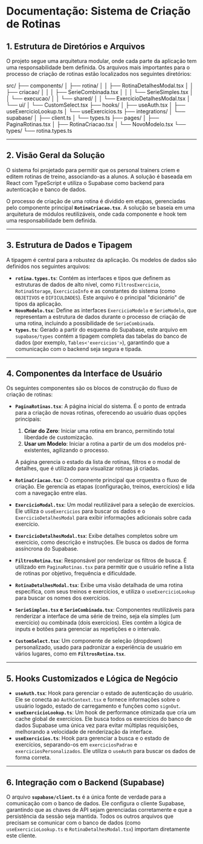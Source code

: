 # Documentação: Sistema de Criação de Rotinas

## 1. Estrutura de Diretórios e Arquivos

O projeto segue uma arquitetura modular, onde cada parte da aplicação tem uma responsabilidade bem definida. Os arquivos mais importantes para o processo de criação de rotinas estão localizados nos seguintes diretórios:

src/
├── components/
│   ├── rotina/
│   │   ├── RotinaDetalhesModal.tsx
│   │   ├── criacao/
│   │   │   ├── SerieCombinada.tsx
│   │   │   └── SerieSimples.tsx
│   │   └── execucao/
│   │       └── shared/
│   │           └── ExercicioDetalhesModal.tsx
│   └── ui/
│       └── CustomSelect.tsx
├── hooks/
│   ├── useAuth.tsx
│   ├── useExercicioLookup.ts
│   └── useExercicios.ts
├── integrations/
│   └── supabase/
│       ├── client.ts
│       └── types.ts
├── pages/
│   ├── PaginaRotinas.tsx
│   ├── RotinaCriacao.tsx
│   └── NovoModelo.tsx
└── types/
└── rotina.types.ts

---

## 2. Visão Geral da Solução

O sistema foi projetado para permitir que os personal trainers criem e editem rotinas de treino, associando-as a alunos. A solução é baseada em React com TypeScript e utiliza o Supabase como backend para autenticação e banco de dados.

O processo de criação de uma rotina é dividido em etapas, gerenciadas pelo componente principal **`RotinaCriacao.tsx`**. A solução se baseia em uma arquitetura de módulos reutilizáveis, onde cada componente e hook tem uma responsabilidade bem definida.

---

## 3. Estrutura de Dados e Tipagem

A tipagem é central para a robustez da aplicação. Os modelos de dados são definidos nos seguintes arquivos:

* **`rotina.types.ts`**: Contém as interfaces e tipos que definem as estruturas de dados de alto nível, como `FiltrosExercicio`, `RotinaStorage`, `ExercicioInfo` e as constantes do sistema (como `OBJETIVOS` e `DIFICULDADES`). Este arquivo é o principal "dicionário" de tipos da aplicação.
* **`NovoModelo.tsx`**: Define as interfaces `ExercicioModelo` e `SerieModelo`, que representam a estrutura de dados durante o processo de criação de uma rotina, incluindo a possibilidade de `SerieCombinada`.
* **`types.ts`**: Gerado a partir do esquema do Supabase, este arquivo em `supabase/types` contém a tipagem completa das tabelas do banco de dados (por exemplo, `Tables<'exercicios'>`), garantindo que a comunicação com o backend seja segura e tipada.

---

## 4. Componentes da Interface de Usuário

Os seguintes componentes são os blocos de construção do fluxo de criação de rotinas:

* **`PaginaRotinas.tsx`**: A página inicial do sistema. É o ponto de entrada para a criação de novas rotinas, oferecendo ao usuário duas opções principais:
    1.  **Criar do Zero**: Iniciar uma rotina em branco, permitindo total liberdade de customização.
    2.  **Usar um Modelo**: Iniciar a rotina a partir de um dos modelos pré-existentes, agilizando o processo.

    A página gerencia o estado da lista de rotinas, filtros e o modal de detalhes, que é utilizado para visualizar rotinas já criadas.
* **`RotinaCriacao.tsx`**: O componente principal que orquestra o fluxo de criação. Ele gerencia as etapas (configuração, treinos, exercícios) e lida com a navegação entre elas.
* **`ExercicioModal.tsx`**: Um modal reutilizável para a seleção de exercícios. Ele utiliza o `useExercicios` para buscar os dados e o `ExercicioDetalhesModal` para exibir informações adicionais sobre cada exercício.
* **`ExercicioDetalhesModal.tsx`**: Exibe detalhes completos sobre um exercício, como descrição e instruções. Ele busca os dados de forma assíncrona do Supabase.
* **`FiltrosRotina.tsx`**: Responsável por renderizar os filtros de busca. É utilizado em `PaginaRotinas.tsx` para permitir que o usuário refine a lista de rotinas por objetivo, frequência e dificuldade.
* **`RotinaDetalhesModal.tsx`**: Exibe uma visão detalhada de uma rotina específica, com seus treinos e exercícios, e utiliza o `useExercicioLookup` para buscar os nomes dos exercícios.
* **`SerieSimples.tsx` e `SerieCombinada.tsx`**: Componentes reutilizáveis para renderizar a interface de uma série de treino, seja ela simples (um exercício) ou combinada (dois exercícios). Eles contêm a lógica de inputs e botões para gerenciar as repetições e o intervalo.
* **`CustomSelect.tsx`**: Um componente de seleção (dropdown) personalizado, usado para padronizar a experiência de usuário em vários lugares, como em **`FiltrosRotina.tsx`**.

---

## 5. Hooks Customizados e Lógica de Negócio

* **`useAuth.tsx`**: Hook para gerenciar o estado de autenticação do usuário. Ele se conecta ao `AuthContext.tsx` e fornece informações sobre o usuário logado, estado de carregamento e funções como `signOut`.
* **`useExercicioLookup.ts`**: Um hook de performance otimizada que cria um cache global de exercícios. Ele busca todos os exercícios do banco de dados Supabase uma única vez para evitar múltiplas requisições, melhorando a velocidade de renderização da interface.
* **`useExercicios.ts`**: Hook para gerenciar a busca e o estado de exercícios, separando-os em `exerciciosPadrao` e `exerciciosPersonalizados`. Ele utiliza o `useAuth` para buscar os dados de forma correta.

---

## 6. Integração com o Backend (Supabase)

O arquivo **`supabase/client.ts`** é a única fonte de verdade para a comunicação com o banco de dados. Ele configura o cliente Supabase, garantindo que as chaves de API sejam gerenciadas corretamente e que a persistência da sessão seja mantida. Todos os outros arquivos que precisam se comunicar com o banco de dados (como `useExercicioLookup.ts` e `RotinaDetalhesModal.tsx`) importam diretamente este cliente.